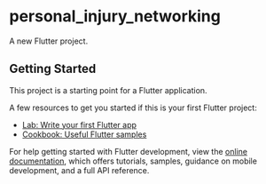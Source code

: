 # personal_injury_networking
 
A new Flutter project. 

## Getting Started   

This project is a starting point for a Flutter application.     
   
A few resources to get you started if this is your first Flutter project:  
 
- [Lab: Write your first Flutter app](https://docs.flutter.dev/get-started/codelab)  
- [Cookbook: Useful Flutter samples](https://docs.flutter.dev/cookbook) 
  
For help getting started with Flutter development, view the 
[online documentation](https://docs.flutter.dev/), which offers tutorials,
samples, guidance on mobile development, and a full API reference.
